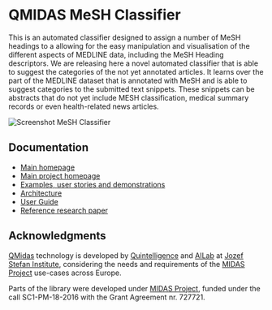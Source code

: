 QMIDAS MeSH Classifier
======

This is an automated classifier designed to assign a number of MeSH headings to a  allowing for the easy manipulation and visualisation of the different aspects of MEDLINE data, including the MeSH Heading descriptors. We are releasing here a novel automated classifier that is able to suggest the categories of the not yet annotated articles. It learns over the part of the MEDLINE dataset that is annotated with MeSH and is able to suggest categories to the submitted text snippets. These snippets can be abstracts that do not yet include MESH classification, medical summary records or even health-related news articles.  

![Screenshot MeSH Classifier](https://github.com/joaopitacosta/images/blob/master/medlinec2.png)

## Documentation

- [Main homepage](http://midas.quintelligence.com/medline_demos)
- [Main project homepage](http://www.midasproject.eu/)
- [Examples, user stories and demonstrations](http://midas.quintelligence.com/medline_demos)
- [Architecture](https://github.com/quintelligence-health/medline_classifier/wiki)
- [User Guide](https://github.com/quintelligence-health/medline_classifier/wiki)
- [Reference research paper](https://ailab.ijs.si/dunja/SiKDD2018/Papers/PitaCosta.pdf)

## Acknowledgments

[QMidas](http://midas.quintelligence.com/) technology is developed by [Quintelligence](http://quintelligence.com) and [AILab](http://ailab.ijs.si/) at 
[Jozef Stefan Institute](http://www.ijs.si/), considering the needs and requirements of the [MIDAS Project](http://www.midasproject.eu/about/) use-cases across Europe.

Parts of the library were developed under [MIDAS Project](http://www.midasproject.eu/about/), funded under the call SC1-PM-18-2016 with the Grant Agreement nr. 727721.
